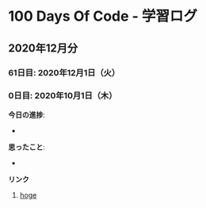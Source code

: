 # 100 Days Of Code - 学習ログ

## 2020年12月分

### 61日目: 2020年12月1日（火）

### 0日目: 2020年10月1日（木）

**今日の進捗**: 

- 

**思ったこと**: 

- 

**リンク** 

1. [hoge](http://www.example.com)